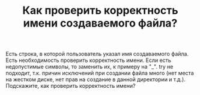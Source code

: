 ﻿---
title: "Как проверить корректность имени создаваемого файла?"
se.owner.user_id: 189850
se.owner.display_name: "Александр Пузанов"
se.owner.link: "https://ru.stackoverflow.com/users/189850/%d0%90%d0%bb%d0%b5%d0%ba%d1%81%d0%b0%d0%bd%d0%b4%d1%80-%d0%9f%d1%83%d0%b7%d0%b0%d0%bd%d0%be%d0%b2"
se.link: "https://ru.stackoverflow.com/questions/701857/%d0%9a%d0%b0%d0%ba-%d0%bf%d1%80%d0%be%d0%b2%d0%b5%d1%80%d0%b8%d1%82%d1%8c-%d0%ba%d0%be%d1%80%d1%80%d0%b5%d0%ba%d1%82%d0%bd%d0%be%d1%81%d1%82%d1%8c-%d0%b8%d0%bc%d0%b5%d0%bd%d0%b8-%d1%81%d0%be%d0%b7%d0%b4%d0%b0%d0%b2%d0%b0%d0%b5%d0%bc%d0%be%d0%b3%d0%be-%d1%84%d0%b0%d0%b9%d0%bb%d0%b0"
se.question_id: 701857
se.post_type: question
se.score: 9
---
<p>Есть строка, в которой пользователь указал имя создаваемого файла. Есть необходимость проверить корректность имени. Если есть недопустимые символы, то заменить их, к примеру на "_". try не подходит, т.к. причин исключений при создании файла много (нет места на жестком диске,  нет прав на создание в данной директории и т.д.). Подскажите, как проверить корректность имени?</p>
